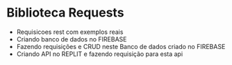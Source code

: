 # Biblioteca Requests
- Requisicoes rest com exemplos reais
- Criando banco de dados no FIREBASE
- Fazendo requisições e CRUD neste Banco de dados criado no FIREBASE
- Criando API no REPLIT e fazendo requisição para esta api
